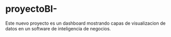 # proyectoBI-
Este nuevo proyecto es un dashboard mostrando capas de visualizacion de datos en un software de inteligencia de negocios. 

